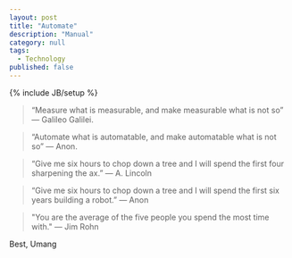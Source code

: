 ```yaml
---
layout: post
title: "Automate"
description: "Manual"
category: null
tags: 
  - Technology
published: false
---
```

 
{% include JB/setup %}

>“Measure what is measurable, and make measurable what is not so” ― Galileo Galilei.

>“Automate what is automatable, and make automatable what is not so” ― Anon.


>“Give me six hours to chop down a tree and I will spend the first four sharpening the ax.” ― A. Lincoln

>“Give me six hours to chop down a tree and I will spend the first six years building a robot.” ― Anon


>"You are the average of the five people you spend the most time with." ― Jim Rohn



Best, Umang
